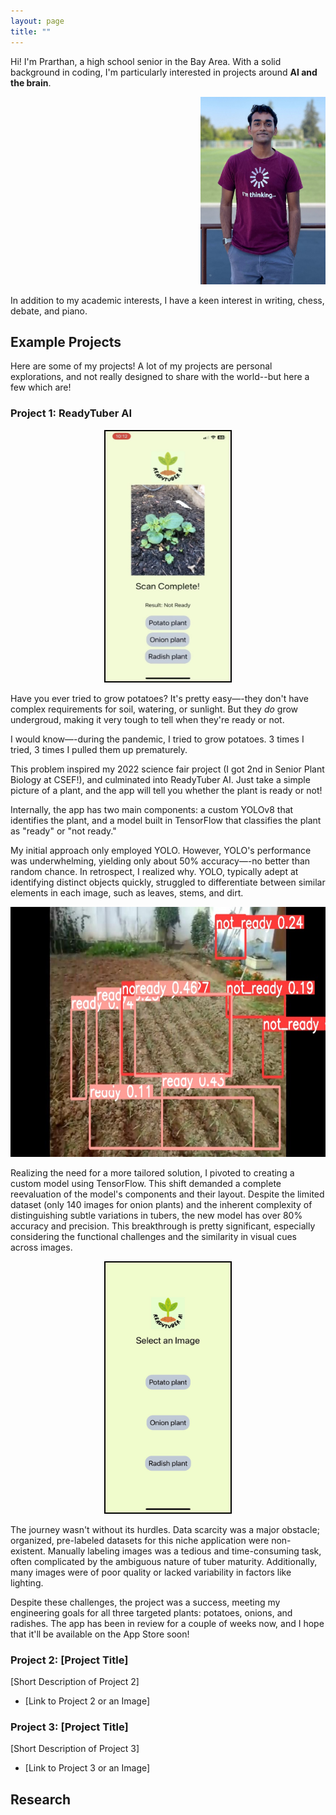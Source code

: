```yaml
---
layout: page
title: ""
---
```


Hi! I'm Prarthan, a high school senior in the Bay Area. With a solid background in coding, I'm particularly interested in projects around **AI and the brain**.

<div style="text-align: right;">
    <img src="./prarthan_good_pic.jpg" width="200" height="300"/>
</div>

In addition to my academic interests, I have a keen interest in writing, chess, debate, and piano.

## Example Projects

Here are some of my projects! A lot of my projects are personal explorations, and not really designed to share with the world--but here a few which are!

### Project 1: ReadyTuber AI
<div style="text-align: center;">
    <img src="./potato_scanned.png" width="200" height="400" style="border:2px solid black;"/>
</div>

Have you ever tried to grow potatoes? It's pretty easy—-they don't have complex requirements for soil, watering, or sunlight. But they _do_ grow undergroud, making it very tough to tell when they're ready or not.

I would know—-during the pandemic, I tried to grow potatoes. 3 times I tried, 3 times I pulled them up prematurely. 

This problem inspired my 2022 science fair project (I got 2nd in Senior Plant Biology at CSEF!), and culminated into ReadyTuber AI. Just take a simple picture of a plant, and the app will tell you whether the plant is ready or not!

Internally, the app has two main components: a custom YOLOv8 that identifies the plant, and a model built in TensorFlow that classifies the plant as "ready" or "not ready."

My initial approach only employed YOLO. However, YOLO's performance was underwhelming, yielding only about 50% accuracy—-no better than random chance. In retrospect, I realized why. YOLO, typically adept at identifying distinct objects quickly, struggled to differentiate between similar elements in each image, such as leaves, stems, and dirt.

<div style="text-align: center;">
  <img src="./onion_why_yolo_bad.jpeg" width="800" height="400" />
</div>

Realizing the need for a more tailored solution, I pivoted to creating a custom model using TensorFlow. This shift demanded a complete reevaluation of the model's components and their layout. Despite the limited dataset (only 140 images for onion plants) and the inherent complexity of distinguishing subtle variations in tubers, the new model has over 80% accuracy and precision. This breakthrough is pretty significant, especially considering the functional challenges and the similarity in visual cues across images.

<div style="text-align: center;">
  <img src="./homescreen.png" width="200" height="400" style="border:2px solid black;"/>
</div>

The journey wasn't without its hurdles. Data scarcity was a major obstacle; organized, pre-labeled datasets for this niche application were non-existent. Manually labeling images was a tedious and time-consuming task, often complicated by the ambiguous nature of tuber maturity. Additionally, many images were of poor quality or lacked variability in factors like lighting.

Despite these challenges, the project was a success, meeting my engineering goals for all three targeted plants: potatoes, onions, and radishes. The app has been in review for a couple of weeks now, and I hope that it'll be available on the App Store soon!

### Project 2: [Project Title]

[Short Description of Project 2]

- [Link to Project 2 or an Image]

### Project 3: [Project Title]

[Short Description of Project 3]

- [Link to Project 3 or an Image]

## Research
